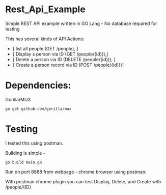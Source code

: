 # Rest_Api_Example
Simple REST API example written in GO Lang - No database required for testing

 This has several kinds of API Actions: 
 * [     list all people (GET /people), ]
 * [     Display s person via ID (GET /people/{id})),]
 * [     Delete a person via ID (DELETE /people/{id})), ]
 * [     Create a person record via ID (POST /people/{id}))]

 # Dependencies: 
 Gorilla/MUX
 ```` 
 go get github.com/gorilla/mux
 ````
# Testing
I tested this using postman. 

Building is simple - 
```` 
go build main.go
````

Run on port 8888 from webpage - chrome browser using postman: 

With postman chrome plugin you can test Display, Delete, and Create with /people/{ID}

